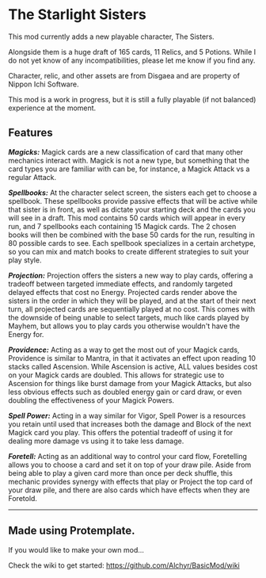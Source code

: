 # The Starlight Sisters

This mod currently adds a new playable character, The Sisters.

Alongside them is a huge draft of 165 cards, 11 Relics, and 5 Potions. While I do not yet know of any incompatibilities, please let me know if you find any.

Character, relic, and other assets are from Disgaea and are property of Nippon Ichi Software.

This mod is a work in progress, but it is still a fully playable (if not balanced) experience at the moment.

Features
---

_**Magicks:**_
Magick cards are a new classification of card that many other mechanics interact with. Magick is not a new type, but something that the card types you are familiar with can be, for instance, a Magick Attack vs a regular Attack.

_**Spellbooks:**_
At the character select screen, the sisters each get to choose a spellbook. These spellbooks provide passive effects that will be active while that sister is in front, as well as dictate your starting deck and the cards you will see in a draft. This mod contains 50 cards which will appear in every run, and 7 spellbooks each containing 15 Magick cards. The 2 chosen books will then be combined with the base 50 cards for the run, resulting in 80 possible cards to see. Each spellbook specializes in a certain archetype, so you can mix and match books to create different strategies to suit your play style. 

_**Projection:**_
Projection offers the sisters a new way to play cards, offering a tradeoff between targeted immediate effects, and randomly targeted delayed effects that cost no Energy. Projected cards render above the sisters in the order in which they will be played, and at the start of their next turn, all projected cards are sequentially played at no cost. This comes with the downside of being unable to select targets, much like cards played by Mayhem, but allows you to play cards you otherwise wouldn't have the Energy for.

_**Providence:**_
Acting as a way to get the most out of your Magick cards, Providence is similar to Mantra, in that it activates an effect upon reading 10 stacks called Ascension. While Ascension is active, ALL values besides cost on your Magick cards are doubled. This allows for strategic use to Ascension for things like burst damage from your Magick Attacks, but also less obvious effects such as doubled energy gain or card draw, or even doubling the effectiveness of your Magick Powers.  

_**Spell Power:**_
Acting in a way similar for Vigor, Spell Power is a resources you retain until used that increases both the damage and Block of the next Magick card you play. This offers the potential tradeoff of using it for dealing more damage vs using it to take less damage. 

_**Foretell:**_ 
Acting as an additional way to control your card flow, Foretelling allows you to choose a card and set it on top of your draw pile. Aside from being able to play a given card more than once per deck shuffle, this mechanic provides synergy with effects that play or Project the top card of your draw pile, and there are also cards which have effects when they are Foretold. 

---

Made using Protemplate.
---

If you would like to make your own mod...

Check the wiki to get started: https://github.com/Alchyr/BasicMod/wiki
